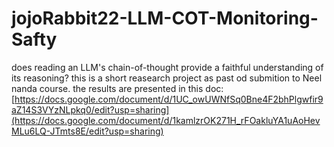 # jojoRabbit22-LLM-COT-Monitoring-Safty
does reading an LLM's chain-of-thought provide a faithful understanding of its reasoning? this is a short reasearch project as past od submition to Neel nanda course. the results are presented in this doc: [https://docs.google.com/document/d/1UC_owUWNfSq0Bne4F2bhPlgwfir9aZ14S3VYzNLpkq0/edit?usp=sharing](https://docs.google.com/document/d/1kamlzrOK271H_rFOakluYA1uAoHevMLu6LQ-JTmts8E/edit?usp=sharing)
